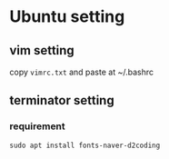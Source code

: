 # Ubuntu setting

## vim setting 
copy `vimrc.txt` and paste at ~/.bashrc 

## terminator setting 

### requirement 

    sudo apt install fonts-naver-d2coding


